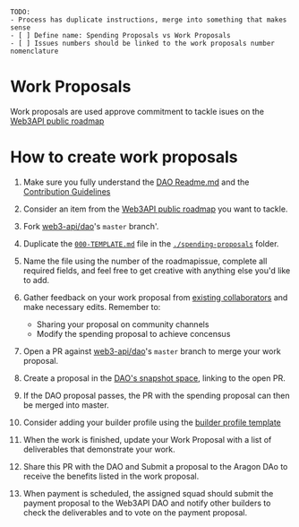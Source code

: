 ```
TODO:
- Process has duplicate instructions, merge into something that makes sense
- [ ] Define name: Spending Proposals vs Work Proposals
- [ ] Issues numbers should be linked to the work proposals number nomenclature
```
# Work Proposals

Work proposals are used approve commitment to tackle isues on the [Web3API public roadmap](https://github.com/Web3-API/roadmap)

# How to create work proposals

1. Make sure you fully understand the [DAO Readme.md](../README.md) and the [Contribution Guidelines](../contribute.md)

1. Consider an item from the [Web3API public roadmap](https://github.com/Web3-API/roadmap) you want to tackle.

1. Fork [web3-api/dao](https://github.com/web3-api/dao)'s `master` branch'.

1. Duplicate the [`000-TEMPLATE.md`](./spending-proposals/000-TEMPLATE.md) file in the [`./spending-proposals`](./spending-proposals) folder.

1. Name the file using the number of the roadmapissue, complete all required fields, and feel free to get creative with anything else you'd like to add.

1. Gather feedback on your work proposal from [existing collaborators](../builder-squads/squads/readme.md) and make necessary edits. Remember to:
   - Sharing your proposal on community channels
   - Modify the spending proposal to achieve concensus

4. Open a PR against [web3-api/dao](https://github.com/web3-api/dao)'s `master` branch to merge your work proposal.
5. Create a proposal in the [DAO's snapshot space](https://snapshot.page/#/web3-api), linking to the open PR.

6. If the DAO proposal passes, the PR with the spending proposal can then be merged into master.

1. Consider adding your builder profile using the [builder profile template](../builder-squads/builders/TEMPLATE.md)

1. When the work is finished, update your Work Proposal with a list of deliverables that demonstrate your work.
1. Share this PR with the DAO and Submit a proposal to the Aragon DAo to receive the benefits listed in the work proposal.






1. When payment is scheduled, the assigned squad should submit the payment proposal to the Web3API DAO and notify other builders to check the deliverables and to vote on the payment proposal.
